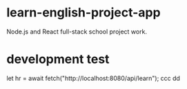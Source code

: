 # learn-english-project-app

Node.js and React full-stack school project work.

# development test

let hr = await fetch("http://localhost:8080/api/learn");
ccc
dd
